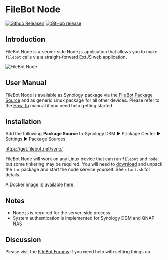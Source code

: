 # FileBot Node
[![Github Releases](https://img.shields.io/github/downloads/filebot/filebot-node/total.svg)](https://github.com/filebot/filebot-node/releases)
[![GitHub release](https://img.shields.io/github/release/filebot/filebot-node.svg)](https://www.filebot.net/linux/syno.html)

## Introduction
FileBot Node is a server-side Node.js application that allows you to make `filebot` calls via a straight-forward ExtJS web application.

![FileBot Node](https://www.filebot.net/syno/filebot-node-snapshot.png)

## User Manual
FileBot Node is available as Synology package via the [FileBot Package Source](https://www.filebot.net/forums/viewtopic.php?t=1802) and as generic Linux package for all other devices. Please refer to the [How To](https://www.filebot.net/forums/viewtopic.php?t=2733) manual if you need help getting started.

## Installation
Add the following __Package Source__ to Synology DSM ► Package Center ► Settings ► Package Sources:

https://get.filebot.net/syno/

FileBot Node will work on any Linux device that can run `filebot` and `node` but some tinkering may be required. You will need to [download](https://github.com/filebot/filebot-node/releases) and unpack the `tar` package and start the node service yourself. See `start.sh` for details.

A Docker image is available [here](https://hub.docker.com/r/rednoah/filebot/).

## Notes
* Node.js is required for the server-side process
* System authentication is implemented for Synology DSM and QNAP NAS

## Discussion
Please visit the [FileBot Forums](https://www.filebot.net/forums/viewforum.php?f=13) if you need help with setting things up.
